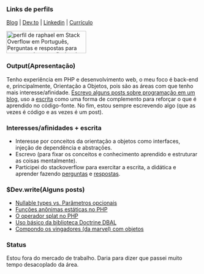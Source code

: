 ### Links de perfils

<a href="http://raphael-da-silva.github.io">Blog</a> | 
<a href="https://dev.to/raphaeldasilva">Dev.to</a> |
<a href="https://www.linkedin.com/in/raphael-da-silva2020/">Linkedin</a> |
<a href="https://github.com/raphael-da-silva/curriculo/blob/master/curriculo-raphael-da-silva.md">Currículo</a>

<a href="https://pt.stackoverflow.com/users/108790/raphael"><img src="https://pt.stackoverflow.com/users/flair/108790.png" width="208" height="58" alt="perfil de raphael em Stack Overflow em Portugu&#234;s, Perguntas e respostas para programadores profissionais e entusiastas" title="perfil de raphael em Stack Overflow em Portugu&#234;s, Perguntas e respostas para programadores profissionais e entusiastas"></a>

### Output(Apresentação)

Tenho experiência em PHP e desenvolvimento web, o meu foco é back-end e, principalmente, Orientação a Objetos, pois são as áreas com que tenho mais interesse/afinidade. [Escrevo alguns posts sobre programação em um blog](http://raphael-da-silva.github.io/), uso a [escrita](https://raphael-da-silva.github.io/escrita-io/) como uma forma de complemento para reforçar o que é aprendido no código-fonte. No fim, estou sempre escrevendo algo (que as vezes é código e as vezes é um post).
 
### Interesses/afinidades + escrita

* Interesse por conceitos da orientação a objetos como interfaces, injeção de dependência e abstrações.
* Escrevo (para fixar os conceitos e conhecimento aprendido e estruturar as coisas mentalmente).
* Participei do stackoverflow para exercitar a escrita, a didática e aprender fazendo [perguntas](https://pt.stackoverflow.com/users/108790/raphael?tab=questions) e [respostas](https://pt.stackoverflow.com/users/108790/raphael?tab=answers).

### $Dev.write(Alguns posts)

* [Nullable types vs. Parâmetros opcionais](https://raphael-da-silva.github.io/nullable-types-vs-parametros-opcionais/)
* [Funções anônimas estáticas no PHP](https://raphael-da-silva.github.io/static-functions/)
* [O operador splat no PHP](https://raphael-da-silva.github.io/operador-splat/)
* [Uso básico da biblioteca Doctrine DBAL](https://raphael-da-silva.github.io/uso-basico-doctrine-dbal/)
* [Compondo os vingadores (da marvel) com objetos](https://raphael-da-silva.github.io/composite-vingadores/)

### Status

Estou fora do mercado de trabalho. Daria para dizer que passei muito tempo desacoplado da área.
